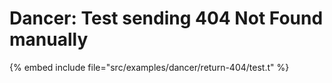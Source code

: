 # Dancer: Test sending 404 Not Found manually



{% embed include file="src/examples/dancer/return-404/test.t" %}
